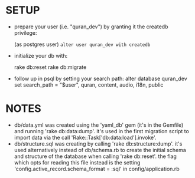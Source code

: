 SETUP
=====

- prepare your user (i.e. "quran_dev") by granting it the createdb privilege:

  (as postgres user) `alter user quran_dev with createdb`

- initialize your db with:

    rake db:reset
    rake db:migrate

- follow up in psql by setting your search path:
  alter database quran_dev set search_path = "$user", quran, content, audio, i18n, public


NOTES
=====

- db/data.yml was created using the 'yaml_db' gem (it's in the Gemfile) and running 'rake db:data:dump'.
  it's used in the first migration script to import data via the call 'Rake::Task['db:data:load'].invoke'.
- db/structure.sql was creating by calling 'rake db:structure:dump'. it's used alternatively instead of
  db/schema.rb to create the initial schema and structure of the database when calling 'rake db:reset'. the
  flag which opts for reading this file instead is the setting 'config.active_record.schema_format = :sql'
  in config/application.rb
